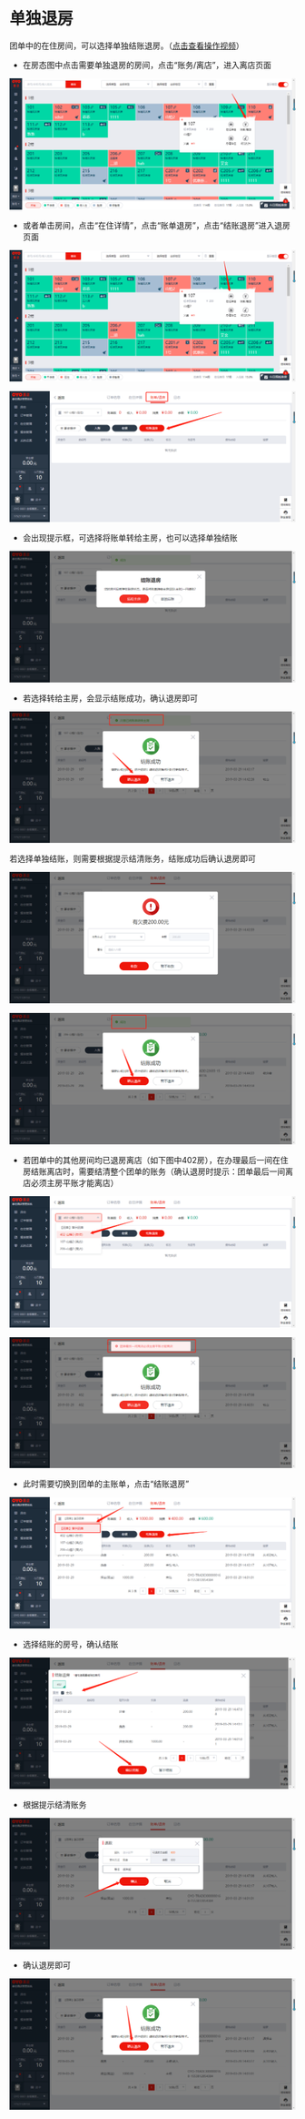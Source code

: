 # 单独退房

团单中的在住房间，可以选择单独结账退房。（[点击查看操作视频](http://crs-pms-vidio.oss-cn-beijing.aliyuncs.com/%E9%80%90%E4%B8%80%E9%80%80%E6%88%BF.mp4)）

* 在房态图中点击需要单独退房的房间，点击“账务/离店”，进入离店页面

![](../../../.gitbook/assets/image%20%28643%29.png)

* 或者单击房间，点击“在住详情”，点击“账单退房”，点击“结账退房”进入退房页面

![](../../../.gitbook/assets/image%20%28375%29.png)

![](../../../.gitbook/assets/image%20%28154%29.png)

* 会出现提示框，可选择将账单转给主房，也可以选择单独结账

![](../../../.gitbook/assets/image%20%2822%29.png)

* 若选择转给主房，会显示结账成功，确认退房即可

![](../../../.gitbook/assets/image%20%28533%29.png)

若选择单独结账，则需要根据提示结清账务，结账成功后确认退房即可

![](../../../.gitbook/assets/image%20%28644%29.png)

![](../../../.gitbook/assets/image%20%28550%29.png)

* 若团单中的其他房间均已退房离店（如下图中402房），在办理最后一间在住房结账离店时，需要结清整个团单的账务（确认退房时提示：团单最后一间离店必须主房平账才能离店）

![](../../../.gitbook/assets/image%20%28374%29.png)

![](../../../.gitbook/assets/image%20%28385%29.png)

* 此时需要切换到团单的主账单，点击“结账退房”

![](../../../.gitbook/assets/image%20%28478%29.png)

* 选择结账的房号，确认结账

![](../../../.gitbook/assets/image%20%28581%29.png)

* 根据提示结清账务

![](../../../.gitbook/assets/image%20%28467%29.png)

* 确认退房即可

![](../../../.gitbook/assets/image%20%28339%29.png)



